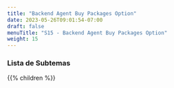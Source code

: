 ```yaml
---
title: "Backend Agent Buy Packages Option"
date: 2023-05-26T09:01:54-07:00
draft: false
menuTitle: "S15 - Backend Agent Buy Packages Option"
weight: 15
---
```


### Lista de Subtemas
{{% children  %}}

